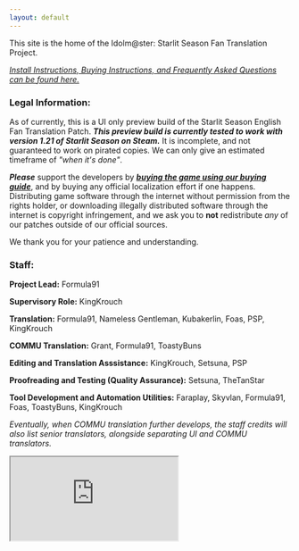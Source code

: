 ```yaml
---
layout: default
---
```

This site is the home of the Idolm@ster: Starlit Season Fan Translation Project.

[*Install Instructions, Buying Instructions, and Frequently Asked Questions can be found here.*](/contents/Info.html)

### Legal Information:

As of currently, this is a UI only preview build of the Starlit Season English Fan Translation Patch.
***This preview build is currently tested to work with version 1.21 of Starlit Season on Steam.***
It is incomplete, and not guaranteed to work on pirated copies. We can only give an estimated timeframe of *"when it's done"*.

***Please*** support the developers by [***buying the game using our buying guide***](/contents/Info.html), and by buying any official localization effort if one happens. Distributing game software through the internet without permission from the rights holder,
or downloading illegally distributed software through the internet is copyright infringement, and we ask you to **not** redistribute *any* of our patches outside of our official sources.

We thank you for your patience and understanding.

### Staff:

**Project Lead:** Formula91

**Supervisory Role:** KingKrouch

**Translation:** Formula91, Nameless Gentleman, Kubakerlin, Foas, PSP, KingKrouch

**COMMU Translation:** Grant, Formula91, ToastyBuns

**Editing and Translation Asssistance:** KingKrouch, Setsuna, PSP

**Proofreading and Testing (Quality Assurance):** Setsuna, TheTanStar

**Tool Development and Automation Utilities:** Faraplay, Skyvlan, Formula91, Foas, ToastyBuns, KingKrouch

*Eventually, when COMMU translation further develops, the staff credits will also list senior translators, alongside separating UI and COMMU translators.*

<iframe
  src="https://docs.google.com/spreadsheets/d/e/2PACX-1vSBfTjRTKdpgisXulfLNuTkU28Fu7nXmhjpSIrIpcweZhm3JaSEu3Ji5A-yyF93wkeAvmh6oiNR9uMU/pubhtml?gid=1039530774&amp;single=true&amp;widget=true&amp;headers=false%22%3E"
></iframe>
